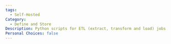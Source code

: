 ```yaml
---
tags:
  - Self-Hosted
Category:
  - Define and Store
Description: Python scripts for ETL (extract, transform and load) jobs for Ethereum blocks, transactions, ERC20 / ERC721 tokens, transfers, receipts, logs, contracts, internal transactions.
Personal Choices: false
---
```

